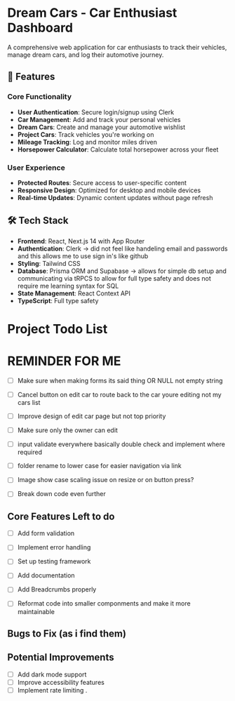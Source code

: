 # Dream Cars - Car Enthusiast Dashboard

A comprehensive web application for car enthusiasts to track their vehicles, manage dream cars, and log their automotive journey.

## 🚗 Features

### Core Functionality

- **User Authentication**: Secure login/signup using Clerk
- **Car Management**: Add and track your personal vehicles
- **Dream Cars**: Create and manage your automotive wishlist
- **Project Cars**: Track vehicles you're working on
- **Mileage Tracking**: Log and monitor miles driven
- **Horsepower Calculator**: Calculate total horsepower across your fleet

### User Experience

- **Protected Routes**: Secure access to user-specific content
- **Responsive Design**: Optimized for desktop and mobile devices
- **Real-time Updates**: Dynamic content updates without page refresh

## 🛠️ Tech Stack

- **Frontend**: React, Next.js 14 with App Router
- **Authentication**: Clerk -> did not feel like handeling email and passwords and this allows me to use sign in's like github
- **Styling**: Tailwind CSS
- **Database**: Prisma ORM and Supabase -> allows for simple db setup and communicating via tRPCS to allow for full type safety and does not require me learning syntax for SQL
- **State Management**: React Context API
- **TypeScript**: Full type safety

# Project Todo List

# REMINDER FOR ME

- [ ] Make sure when making forms its said thing OR NULL not empty string
- [ ] Cancel button on edit car to route back to the car youre editing not my cars list
- [ ] Improve design of edit car page but not top priority
- [ ] Make sure only the owner can edit
- [ ] input validate everywhere basically double check and implement where required
- [ ] folder rename to lower case for easier navigation via link
- [ ] Image show case scaling issue on resize or on button press?

- [ ] Break down code even further

## Core Features Left to do

- [ ] Add form validation
- [ ] Implement error handling
- [ ] Set up testing framework
- [ ] Add documentation
- [ ] Add Breadcrumbs properly

- [ ] Reformat code into smaller componments and make it more maintainable

## Bugs to Fix (as i find them)

## Potential Improvements

- [ ] Add dark mode support
- [ ] Improve accessibility features
- [ ] Implement rate limiting
      .
